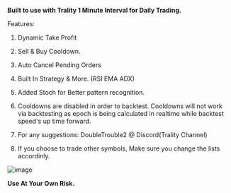 **Built to use with Trality 1 Minute Interval for Daily Trading.**


Features:
1. Dynamic Take Profit

2. Sell & Buy Cooldown.

3. Auto Cancel Pending Orders

4. Built In Strategy & More. (RSI EMA ADX)

5. Added Stoch for Better pattern recognition.

6. Cooldowns are disabled in order to backtest. Cooldowns will not work via backtesting as epoch is being calculated in realtime while backtest speed's up time forward.

7. For any suggestions: DoubleTrouble2 @ Discord(Trality Channel)

8. If you choose to trade other symbols, Make sure you change the lists accordinly.

![image](https://user-images.githubusercontent.com/77024922/114835563-5fc35400-9dda-11eb-9de2-aed11ff17204.png)



**Use At Your Own Risk.**
